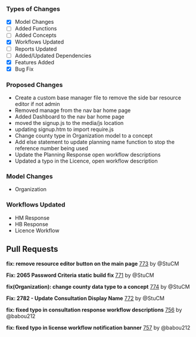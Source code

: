 ### Types of Changes
- [x] Model Changes
- [ ] Added Functions
- [ ] Added Concepts
- [x] Workflows Updated
- [ ] Reports Updated
- [ ] Added/Updated Dependencies
- [x] Features Added
- [x] Bug Fix

### Proposed Changes
- Create a custom base manager file to remove the side bar resource editor if not admin
- Removed manage from the nav bar home page
- Added Dashboard to the nav bar home page
- moved the signup.js to the media/js location
- updating signup.htm to import require.js
- Change county type in Organization model to a concept
- Add else statement to update planning name function to stop the reference number being used
- Update the Planning Response open workflow descriptions
- Updated a typo in the Licence, open workflow description

### Model Changes
- Organization

### Workflows Updated
- HM Response
- HB Response
- Licence Workflow

## Pull Requests

**fix: remove resource editor button on the main page**
[773](https://github.com/flaxandteal/coral-arches/pull/773) by @StuCM

**Fix: 2065 Password Criteria static build fix**
[771](https://github.com/flaxandteal/coral-arches/pull/771) by @StuCM

**fix(Organization): change county data type to a concept**
[774](https://github.com/flaxandteal/coral-arches/pull/774) by @StuCM

**Fix: 2782 - Update Consultation Display Name**
[772](https://github.com/flaxandteal/coral-arches/pull/772) by @StuCM

**fix: fixed typo in consultation response workflow descriptions**
[756](https://github.com/flaxandteal/coral-arches/pull/756) by @babou212

**fix: fixed typo in license workflow notification banner**
[757](https://github.com/flaxandteal/coral-arches/pull/757) by @babou212

